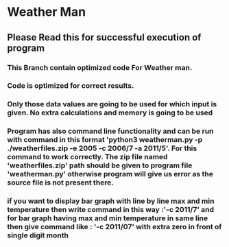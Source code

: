 # Weather Man
## Please Read this for successful execution of program
### This Branch contain optimized code For Weather man.
### Code is optimized for correct results.
### Only those data values are going to be used for which input is given. No extra calculations and memory is going to be used
### Program has also command line functionality and can be run with command in this format 'python3 weatherman.py -p ./weatherfiles.zip -e 2005 -c 2006/7 -a 2011/5'. For this command to work correctly. The zip file named 'weatherfiles.zip' path should be given to program file 'weatherman.py' otherwise program will give us error as the source file is not present there.
### if you want to display bar graph with line by line max and min temperature then write command in this way :'-c 2011/7' and for bar graph having max and min temperature in same line then give command like : '-c 2011/07' with extra zero in front of single digit month